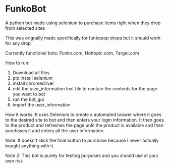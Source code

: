 # FunkoBot
 A python bot made using selenium to purchase items right when they drop from selected sites
 
 This was orignally made specifically for funkopop drops but it should work for any drop
 
 Currently functional bots: Funko.com, Hottopic.com, Target.com
 
 How to run: 
 1. Download all files
 2. pip install selenium
 3. install chromedriver
 3. edit the user_information text file to contain
 the contents for the page you want to bot
 4. run the bot_gui
 5. import the user_information

How it works:
It uses Selenium to create a automated brower where it goes to the
desired site to bot and then enters your login information. 
It then goes to the product and refreshes the page until the product
is available and then purchases it and enters all the user information.


Note: It doesn't click the final button to purchase because I never actually
bought anything with it.

Note 2: This bot is purely for testing purposes and you should use at your own risk

